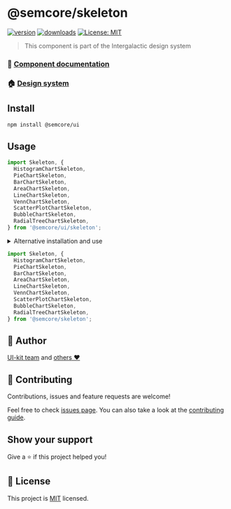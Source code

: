 # @semcore/skeleton

[![version](https://img.shields.io/npm/v/@semcore/skeleton.svg)](https://www.npmjs.com/@semcore/skeleton)
[![downloads](https://img.shields.io/npm/dt/@semcore/skeleton.svg)](https://www.npmjs.com/package/@semcore/skeleton)
[![License: MIT](https://img.shields.io/badge/License-MIT-green.svg)](https://github.com/semrush/intergalactic/blob/master/LICENSE)

> This component is part of the Intergalactic design system

### 📖 [Component documentation](https://developer.semrush.com/intergalactic/components/skeleton/)

### 🏠 [Design system](https://developer.semrush.com/intergalactic/)

## Install

```sh
npm install @semcore/ui
```

## Usage

```jsx
import Skeleton, {
  HistogramChartSkeleton,
  PieChartSkeleton,
  BarChartSkeleton,
  AreaChartSkeleton,
  LineChartSkeleton,
  VennChartSkeleton,
  ScatterPlotChartSkeleton,
  BubbleChartSkeleton,
  RadialTreeChartSkeleton,
} from '@semcore/ui/skeleton';
```

<details>
  <summary>Alternative installation and use</summary>

**We do not recommend this usage path due to possible dependency and update issues.**

### Install

You can only install one package from the design system

```sh
npm install @semcore/skeleton @semcore/core
```

`@semcore/core` - _is the basic package by which we create our components, and it contains all of the common logic
of the components that is discussed below. There should only be one version of the package in the project._

### Usage

You can use the package the same way but without `/ui/` in the import path.

 </details>

```jsx
import Skeleton, {
  HistogramChartSkeleton,
  PieChartSkeleton,
  BarChartSkeleton,
  AreaChartSkeleton,
  LineChartSkeleton,
  VennChartSkeleton,
  ScatterPlotChartSkeleton,
  BubbleChartSkeleton,
  RadialTreeChartSkeleton,
} from '@semcore/skeleton';
```

## 👤 Author

[UI-kit team](https://github.com/semrush/intergalactic/blob/master/MAINTAINERS)
and [others ❤️](https://github.com/semrush/intergalactic/graphs/contributors)

## 🤝 Contributing

Contributions, issues and feature requests are welcome!

Feel free to check [issues page](https://github.com/semrush/intergalactic/issues). You can also take a look at
the [contributing guide](https://github.com/semrush/intergalactic/blob/master/CONTRIBUTING.md).

## Show your support

Give a ⭐️ if this project helped you!

## 📝 License

This project is [MIT](https://github.com/semrush/intergalactic/blob/master/LICENSE) licensed.

